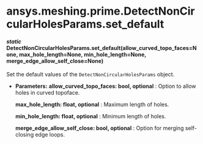 # ansys.meshing.prime.DetectNonCircularHolesParams.set_default



#### *static* DetectNonCircularHolesParams.set_default(allow_curved_topo_faces=None, max_hole_length=None, min_hole_length=None, merge_edge_allow_self_close=None)

Set the default values of the `DetectNonCircularHolesParams` object.

* **Parameters:**
  **allow_curved_topo_faces: bool, optional**
  : Option to allow holes in curved topoface.

  **max_hole_length: float, optional**
  : Maximum length of holes.

  **min_hole_length: float, optional**
  : Minimum length of holes.

  **merge_edge_allow_self_close: bool, optional**
  : Option for merging self-closing edge loops.

<!-- !! processed by numpydoc !! -->
